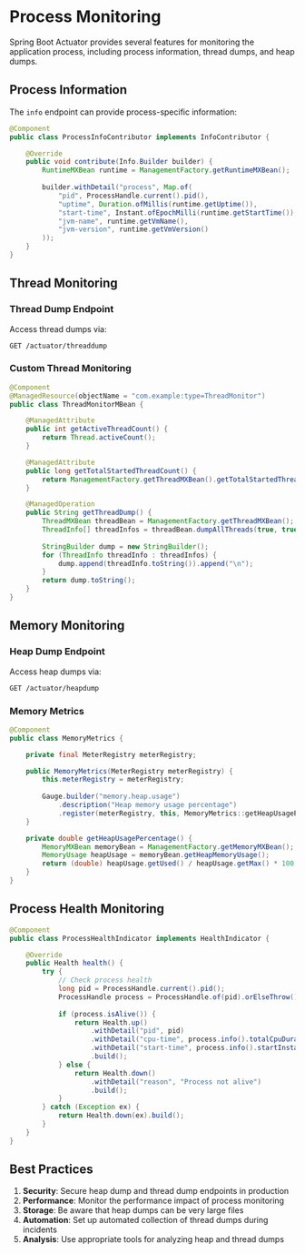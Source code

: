 # Process Monitoring

Spring Boot Actuator provides several features for monitoring the application process, including process information, thread dumps, and heap dumps.

## Process Information

The `info` endpoint can provide process-specific information:

```java
@Component
public class ProcessInfoContributor implements InfoContributor {

    @Override
    public void contribute(Info.Builder builder) {
        RuntimeMXBean runtime = ManagementFactory.getRuntimeMXBean();
        
        builder.withDetail("process", Map.of(
            "pid", ProcessHandle.current().pid(),
            "uptime", Duration.ofMillis(runtime.getUptime()),
            "start-time", Instant.ofEpochMilli(runtime.getStartTime()),
            "jvm-name", runtime.getVmName(),
            "jvm-version", runtime.getVmVersion()
        ));
    }
}
```

## Thread Monitoring

### Thread Dump Endpoint

Access thread dumps via:
```
GET /actuator/threaddump
```

### Custom Thread Monitoring

```java
@Component
@ManagedResource(objectName = "com.example:type=ThreadMonitor")
public class ThreadMonitorMBean {

    @ManagedAttribute
    public int getActiveThreadCount() {
        return Thread.activeCount();
    }

    @ManagedAttribute
    public long getTotalStartedThreadCount() {
        return ManagementFactory.getThreadMXBean().getTotalStartedThreadCount();
    }

    @ManagedOperation
    public String getThreadDump() {
        ThreadMXBean threadBean = ManagementFactory.getThreadMXBean();
        ThreadInfo[] threadInfos = threadBean.dumpAllThreads(true, true);
        
        StringBuilder dump = new StringBuilder();
        for (ThreadInfo threadInfo : threadInfos) {
            dump.append(threadInfo.toString()).append("\n");
        }
        return dump.toString();
    }
}
```

## Memory Monitoring

### Heap Dump Endpoint

Access heap dumps via:
```
GET /actuator/heapdump
```

### Memory Metrics

```java
@Component
public class MemoryMetrics {

    private final MeterRegistry meterRegistry;

    public MemoryMetrics(MeterRegistry meterRegistry) {
        this.meterRegistry = meterRegistry;
        
        Gauge.builder("memory.heap.usage")
            .description("Heap memory usage percentage")
            .register(meterRegistry, this, MemoryMetrics::getHeapUsagePercentage);
    }

    private double getHeapUsagePercentage() {
        MemoryMXBean memoryBean = ManagementFactory.getMemoryMXBean();
        MemoryUsage heapUsage = memoryBean.getHeapMemoryUsage();
        return (double) heapUsage.getUsed() / heapUsage.getMax() * 100;
    }
}
```

## Process Health Monitoring

```java
@Component
public class ProcessHealthIndicator implements HealthIndicator {

    @Override
    public Health health() {
        try {
            // Check process health
            long pid = ProcessHandle.current().pid();
            ProcessHandle process = ProcessHandle.of(pid).orElseThrow();
            
            if (process.isAlive()) {
                return Health.up()
                    .withDetail("pid", pid)
                    .withDetail("cpu-time", process.info().totalCpuDuration())
                    .withDetail("start-time", process.info().startInstant())
                    .build();
            } else {
                return Health.down()
                    .withDetail("reason", "Process not alive")
                    .build();
            }
        } catch (Exception ex) {
            return Health.down(ex).build();
        }
    }
}
```

## Best Practices

1. **Security**: Secure heap dump and thread dump endpoints in production
2. **Performance**: Monitor the performance impact of process monitoring
3. **Storage**: Be aware that heap dumps can be very large files
4. **Automation**: Set up automated collection of thread dumps during incidents
5. **Analysis**: Use appropriate tools for analyzing heap and thread dumps